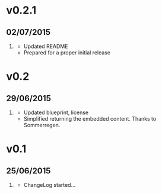 # v0.2.1
## 02/07/2015

1. [](#improved)
    * Updated README
    * Prepared for a proper initial release


# v0.2
## 29/06/2015

1. [](#bugfix)
    * Updated blueprint, license
    * Simplified returning the embedded
      content. Thanks to Sommerregen.


# v0.1
## 25/06/2015

1. [](#new)
    * ChangeLog started...
